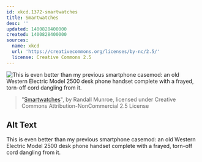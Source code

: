 ```yaml
---
id: xkcd.1372-smartwatches
title: Smartwatches
desc: ''
updated: 1400828400000
created: 1400828400000
sources:
  name: xkcd
  url: 'https://creativecommons.org/licenses/by-nc/2.5/'
  license: Creative Commons 2.5
---
```

![This is even better than my previous smartphone casemod: an old Western Electric Model 2500 desk phone handset complete with a frayed, torn-off cord dangling from it.](https://imgs.xkcd.com/comics/smartwatches.png)
> "[Smartwatches](https://xkcd.com/1372/)", by Randall Munroe, licensed under Creative Commons Attribution-NonCommercial 2.5 License

## Alt Text
This is even better than my previous smartphone casemod: an old Western Electric Model 2500 desk phone handset complete with a frayed, torn-off cord dangling from it.
